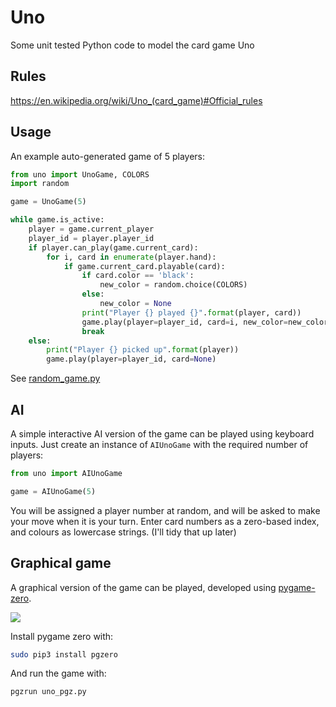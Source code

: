 # Uno

Some unit tested Python code to model the card game Uno

## Rules

https://en.wikipedia.org/wiki/Uno_(card_game)#Official_rules

## Usage

An example auto-generated game of 5 players:

```python
from uno import UnoGame, COLORS
import random

game = UnoGame(5)

while game.is_active:
    player = game.current_player
    player_id = player.player_id
    if player.can_play(game.current_card):
        for i, card in enumerate(player.hand):
            if game.current_card.playable(card):
                if card.color == 'black':
                    new_color = random.choice(COLORS)
                else:
                    new_color = None
                print("Player {} played {}".format(player, card))
                game.play(player=player_id, card=i, new_color=new_color)
                break
    else:
        print("Player {} picked up".format(player))
        game.play(player=player_id, card=None)
```

See [random_game.py](random_game.py)

## AI

A simple interactive AI version of the game can be played using keyboard inputs. Just create an instance of `AIUnoGame` with the required number of players:

```python
from uno import AIUnoGame

game = AIUnoGame(5)
```

You will be assigned a player number at random, and will be asked to make your move when it is your turn. Enter card numbers as a zero-based index, and colours as lowercase strings. (I'll tidy that up later)

## Graphical game

A graphical version of the game can be played, developed using [pygame-zero](http://pygame-zero.readthedocs.io/).

![](pgz_screenshot.png)

Install pygame zero with:

```bash
sudo pip3 install pgzero
```

And run the game with:

```bash
pgzrun uno_pgz.py
```
